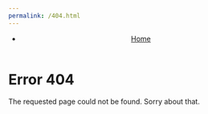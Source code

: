 ```yaml
---
permalink: /404.html
---
```


<header>
    <nav>
        <ul>
            <li><a href="/">Home</a></li>
        </ul>
    </nav>
</header>

# Error 404

The requested page could not be found. Sorry about that.
